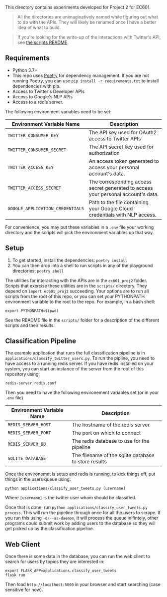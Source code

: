 This directory contains experiments developed for Project 2 for EC601.

> All the directories are unimaginatively named while figuring out what to do
> with the APIs. They will likely be renamed once I have a better idea of what
> to build.

> If you're looking for the write-up of the interactions with Twitter's API,
> see [the scripts README](scripts/README.md).

## Requirements

* Python 3.7+
* This repo uses [Poetry](https://python-poetry.org/) for dependency
  management. If you are not running Poetry, you can use
  `pip install -r requirements.txt` to install dependencies with
  pip.
* Access to Twitter's Developer APIs
* Access to Google's NLP APIs
* Access to a redis server.

The following environment variables need to be set:

| Environment Variable Name        | Description                                                                       |
|----------------------------------|-----------------------------------------------------------------------------------|
| `TWITTER_CONSUMER_KEY`           | The API key used for OAuth2 access to Twitter APIs                                |
| `TWITTER_CONSUMER_SECRET`        | The API secret key used for authorization                                         |
| `TWITTER_ACCESS_KEY`             | An access token generated to access your personal account's data.                 |
| `TWITTER_ACCESS_SECRET`          | The corresponding access secret generated to access your personal account's data. |
| `GOOGLE_APPLICATION_CREDENTIALS` | Path to the file containing your Google Cloud credentials with NLP access.        |

For convenience, you may put these variables in a `.env` file your working directory
and the scripts will pick the environment variables up that way.

## Setup

1. To get started, install the dependencies: `poetry install`
1. You can then drop into a shell to run scripts in any of the playground
   directories: `poetry shell`

The utilities for interacting with the APIs are in the `ec601_proj2` folder.
Scripts that exercise these utilities are in the `scripts/` directory. They
depend on `import ec601_proj2` succeeding. Your options are to run all scripts
from the root of this repo, or you can set your PYTHONPATH environment variable
to the root to the repo. For example, in a bash shell:

```
export PYTHONPATH=$(pwd)
```

See the README file in the `scripts/` folder for a description of the different
scripts and their results.


## Classification Pipeline

The example application that runs the full classification pipeline is in
`applications/classify_twitter_users.py`. To run the pipline, you need
to have access to a running redis server. If you have redis installed
on your system, you can start an instance of the server from the root
of this repository using:

`redis-server redis.conf`

Then you need to have the following environement variables set (or in your `.env` file)

| Environment Variable Name | Description                                          |
|---------------------------|------------------------------------------------------|
| `REDIS_SERVER_HOST`       | The hostname of the redis server                     |
| `REDIS_SERVER_PORT`       | The port on which to connect                         |
| `REDIS_SERVER_DB`         | The redis database to use for the pipeline           |
| `SQLITE_DATABASE`         | The filename of the sqlite database to store results |

Once the environemnt is setup and redis is running, to kick things off, put things in
the users queue using:

`python applications/classify_user_tweets.py [username]`

Where `[username]` is the twitter user whom should be classified.

Once that is done, run `python applications/classify_user_tweets.py process`. This
will run the pipeline through once for all the users to scrape. If you run this
using `-d/--as-daemon`, it will process the queue inifintely, other programs
could submit work by adding users to the database so they will get picked up by
the classification pipeline.


## Web Client

Once there is some data in the database, you can run the web client to search for users
by topics they are interested in:

```
export FLASK_APP=applications.classify_user_tweets
flask run
```

Then load `http://localhost:5000` in your browser and start searching (case sensitive for now).
